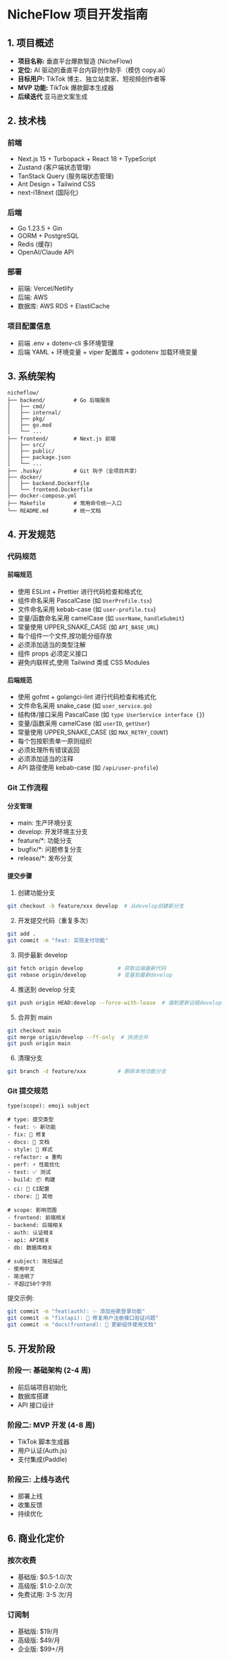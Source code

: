 # NicheFlow 项目开发指南

## 1. 项目概述

- **项目名称:** 垂直平台爆款智造 (NicheFlow)
- **定位:** AI 驱动的垂直平台内容创作助手（模仿 copy.ai）
- **目标用户:** TikTok 博主、独立站卖家、短视频创作者等
- **MVP 功能:** TikTok 爆款脚本生成器
- **后续迭代** 亚马逊文案生成

## 2. 技术栈

### 前端

- Next.js 15 + Turbopack + React 18 + TypeScript
- Zustand (客户端状态管理)
- TanStack Query (服务端状态管理)
- Ant Design + Tailwind CSS
- next-i18next (国际化)

### 后端

- Go 1.23.5 + Gin
- GORM + PostgreSQL
- Redis (缓存)
- OpenAI/Claude API

### 部署

- 前端: Vercel/Netlify
- 后端: AWS
- 数据库: AWS RDS + ElastiCache

### 项目配置信息

- 前端 .env + dotenv-cli 多环境管理
- 后端 YAML + 环境变量 + viper 配置库 + godotenv 加载环境变量

## 3. 系统架构
```text
nicheflow/
├── backend/         # Go 后端服务
│   ├── cmd/
│   ├── internal/
│   ├── pkg/
│   ├── go.mod
│   └── ...         
├── frontend/        # Next.js 前端
│   ├── src/
│   ├── public/
│   ├── package.json
│   └── ...          
├── .husky/          # Git 钩子（全项目共享）
├── docker/
│   ├── backend.Dockerfile
│   └── frontend.Dockerfile
├── docker-compose.yml
├── Makefile         # 常用命令统一入口
└── README.md        # 统一文档
```

## 4. 开发规范

### 代码规范

#### 前端规范

- 使用 ESLint + Prettier 进行代码检查和格式化
- 组件命名采用 PascalCase (如 `UserProfile.tsx`)
- 文件命名采用 kebab-case (如 `user-profile.tsx`)
- 变量/函数命名采用 camelCase (如 `userName`, `handleSubmit`)
- 常量使用 UPPER_SNAKE_CASE (如 `API_BASE_URL`)
- 每个组件一个文件,按功能分组存放
- 必须添加适当的类型注解
- 组件 props 必须定义接口
- 避免内联样式,使用 Tailwind 类或 CSS Modules

#### 后端规范

- 使用 gofmt + golangci-lint 进行代码检查和格式化
- 文件命名采用 snake_case (如 `user_service.go`)
- 结构体/接口采用 PascalCase (如 `type UserService interface {}`)
- 变量/函数采用 camelCase (如 `userID`, `getUser`)
- 常量使用 UPPER_SNAKE_CASE (如 `MAX_RETRY_COUNT`)
- 每个包按职责单一原则组织
- 必须处理所有错误返回
- 必须添加适当的注释
- API 路径使用 kebab-case (如 `/api/user-profile`)

### Git 工作流程

#### 分支管理

- main: 生产环境分支
- develop: 开发环境主分支
- feature/\*: 功能分支
- bugfix/\*: 问题修复分支
- release/\*: 发布分支

#### 提交步骤

1. 创建功能分支

```bash
git checkout -b feature/xxx develop  # 从develop创建新分支
```

2. 开发提交代码（重复多次）

```bash
git add .
git commit -m "feat: 实现支付功能"
```

3. 同步最新 develop

```bash
git fetch origin develop           # 获取远端最新代码
git rebase origin/develop          # 变基到最新develop
```

4. 推送到 develop 分支

```bash
git push origin HEAD:develop --force-with-lease  # 强制更新远程develop
```

5. 合并到 main

```bash
git checkout main
git merge origin/develop --ff-only  # 快进合并
git push origin main
```

6. 清理分支

```bash
git branch -d feature/xxx          # 删除本地功能分支
```

### Git 提交规范

```
type(scope): emoji subject

# type: 提交类型
- feat: ✨ 新功能
- fix: 🐛 修复
- docs: 📝 文档
- style: 💄 样式
- refactor: ♻️ 重构
- perf: ⚡️ 性能优化
- test: ✅ 测试
- build: 📦️ 构建
- ci: 🎡 CI配置
- chore: 🔨 其他

# scope: 影响范围
- frontend: 前端相关
- backend: 后端相关
- auth: 认证相关
- api: API相关
- db: 数据库相关

# subject: 简短描述
- 使用中文
- 简洁明了
- 不超过50个字符
```

提交示例:

```bash
git commit -m "feat(auth): ✨ 添加谷歌登录功能"
git commit -m "fix(api): 🐛 修复用户注册接口验证问题"
git commit -m "docs(frontend): 📝 更新组件使用文档"
```

## 5. 开发阶段

### 阶段一: 基础架构 (2-4 周)

- 前后端项目初始化
- 数据库搭建
- API 接口设计

### 阶段二: MVP 开发 (4-8 周)

- TikTok 脚本生成器
- 用户认证(Auth.js)
- 支付集成(Paddle)

### 阶段三: 上线与迭代

- 部署上线
- 收集反馈
- 持续优化

## 6. 商业化定价

### 按次收费

- 基础版: $0.5-1.0/次
- 高级版: $1.0-2.0/次
- 免费试用: 3-5 次/月

### 订阅制

- 基础版: $19/月
- 高级版: $49/月
- 企业版: $99+/月

